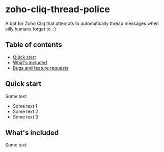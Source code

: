 # zoho-cliq-thread-police
  <p>
    A bot for Zoho Cliq that attempts to automatically thread messages when silly humans forget to. :)
  </p>

## Table of contents

- [Quick start](#quick-start)
- [What's included](#whats-included)
- [Bugs and feature requests](#bugs-and-feature-requests)

## Quick start

Some text

- Some text 1
- Some text 2
- Some text 3


## What's included

Some text
